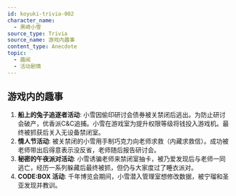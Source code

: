 ```yaml
---
id: koyuki-trivia-002
character_name:
  - 黑崎小雪
source_type: Trivia
source_name: 游戏内趣事
content_type: Anecdote
topic:
  - 趣闻
  - 活动剧情
---
```

## 游戏内的趣事
1.  **船上的兔子追逐者活动**: 小雪因偷印研讨会债券被关禁闭后逃出。为防止研讨会破产，优香派C&C追捕。小雪在游戏室为提升权限等级将钱投入游戏机。最终被抓获后关入无设备禁闭室。
2.  **情人节活动**: 被关禁闭的小雪用手制巧克力向老师求救（内藏求救信）。成功被老师带出后得意表示没反省，老师随后报告研讨会。
3.  **秘密的午夜派对活动**: 小雪诱骗老师来禁闭室抽卡，被乃爱发现后与老师一同逃亡，经历一系列躲藏后最终被抓，但仍与大家度过了睡衣派对。
4.  **CODE:BOX 活动**: 千年博览会期间，小雪潜入管理室想修改数据，被宁瑠和圣亚发现并教训。